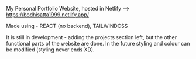 My Personal Portfolio Website, hosted in Netlify --> https://bodhisatta1999.netlify.app/

Made using - REACT (no backend), TAILWINDCSS

It is still in development - adding the projects section left, but the other functional parts of the website are done.
In the future styling and colour can be modified (styling never ends XD). 
